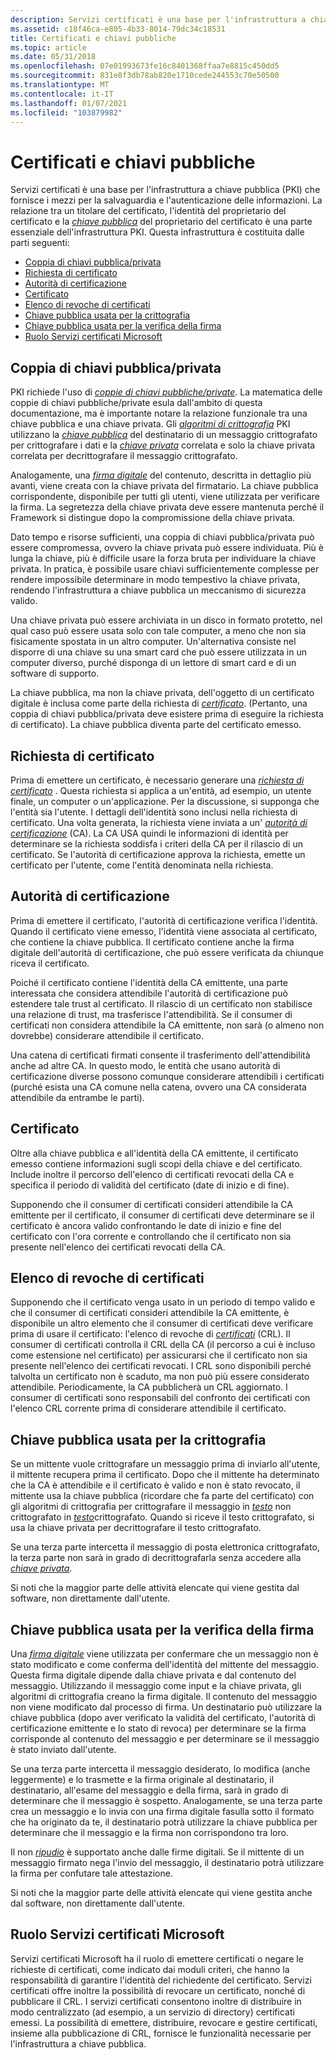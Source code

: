```yaml
---
description: Servizi certificati è una base per l'infrastruttura a chiave pubblica (PKI) che fornisce i mezzi per la salvaguardia e l'autenticazione delle informazioni.
ms.assetid: c18f46ca-e805-4b33-8014-79dc34c18531
title: Certificati e chiavi pubbliche
ms.topic: article
ms.date: 05/31/2018
ms.openlocfilehash: 07e01993673fe16c8401368ffaa7e8815c450dd5
ms.sourcegitcommit: 831e8f3db78ab820e1710cede244553c70e50500
ms.translationtype: MT
ms.contentlocale: it-IT
ms.lasthandoff: 01/07/2021
ms.locfileid: "103879982"
---
```

# <a name="certificates-and-public-keys"></a>Certificati e chiavi pubbliche

Servizi certificati è una base per l'infrastruttura a chiave pubblica (PKI) che fornisce i mezzi per la salvaguardia e l'autenticazione delle informazioni. La relazione tra un titolare del certificato, l'identità del proprietario del certificato e la [*chiave pubblica*](../secgloss/p-gly.md) del proprietario del certificato è una parte essenziale dell'infrastruttura PKI. Questa infrastruttura è costituita dalle parti seguenti:

-   [Coppia di chiavi pubblica/privata](#the-publicprivate-key-pair)
-   [Richiesta di certificato](#the-certificate-request)
-   [Autorità di certificazione](#the-certification-authority)
-   [Certificato](#the-certificate-request)
-   [Elenco di revoche di certificati](#the-certificate-revocation-list)
-   [Chiave pubblica usata per la crittografia](#your-public-key-used-for-encryption)
-   [Chiave pubblica usata per la verifica della firma](#your-public-key-used-for-signature-verification)
-   [Ruolo Servizi certificati Microsoft](#microsoft-certificate-services-role)

## <a name="the-publicprivate-key-pair"></a>Coppia di chiavi pubblica/privata

PKI richiede l'uso di [*coppie di chiavi pubbliche/private*](../secgloss/p-gly.md). La matematica delle coppie di chiavi pubbliche/private esula dall'ambito di questa documentazione, ma è importante notare la relazione funzionale tra una chiave pubblica e una chiave privata. Gli [*algoritmi di crittografia*](../secgloss/c-gly.md) PKI utilizzano la [*chiave pubblica*](../secgloss/p-gly.md) del destinatario di un messaggio crittografato per crittografare i dati e la [*chiave privata*](../secgloss/p-gly.md) correlata e solo la chiave privata correlata per decrittografare il messaggio crittografato.

Analogamente, una [*firma digitale*](../secgloss/d-gly.md) del contenuto, descritta in dettaglio più avanti, viene creata con la chiave privata del firmatario. La chiave pubblica corrispondente, disponibile per tutti gli utenti, viene utilizzata per verificare la firma. La segretezza della chiave privata deve essere mantenuta perché il Framework si distingue dopo la compromissione della chiave privata.

Dato tempo e risorse sufficienti, una coppia di chiavi pubblica/privata può essere compromessa, ovvero la chiave privata può essere individuata. Più è lunga la chiave, più è difficile usare la forza bruta per individuare la chiave privata. In pratica, è possibile usare chiavi sufficientemente complesse per rendere impossibile determinare in modo tempestivo la chiave privata, rendendo l'infrastruttura a chiave pubblica un meccanismo di sicurezza valido.

Una chiave privata può essere archiviata in un disco in formato protetto, nel qual caso può essere usata solo con tale computer, a meno che non sia fisicamente spostata in un altro computer. Un'alternativa consiste nel disporre di una chiave su una smart card che può essere utilizzata in un computer diverso, purché disponga di un lettore di smart card e di un software di supporto.

La chiave pubblica, ma non la chiave privata, dell'oggetto di un certificato digitale è inclusa come parte della richiesta di [*certificato*](../secgloss/c-gly.md). (Pertanto, una coppia di chiavi pubblica/privata deve esistere prima di eseguire la richiesta di certificato). La chiave pubblica diventa parte del certificato emesso.

## <a name="the-certificate-request"></a>Richiesta di certificato

Prima di emettere un certificato, è necessario generare una [*richiesta di certificato*](../secgloss/c-gly.md) . Questa richiesta si applica a un'entità, ad esempio, un utente finale, un computer o un'applicazione. Per la discussione, si supponga che l'entità sia l'utente. I dettagli dell'identità sono inclusi nella richiesta di certificato. Una volta generata, la richiesta viene inviata a un' [*autorità di certificazione*](../secgloss/c-gly.md) (CA). La CA USA quindi le informazioni di identità per determinare se la richiesta soddisfa i criteri della CA per il rilascio di un certificato. Se l'autorità di certificazione approva la richiesta, emette un certificato per l'utente, come l'entità denominata nella richiesta.

## <a name="the-certification-authority"></a>Autorità di certificazione

Prima di emettere il certificato, l'autorità di certificazione verifica l'identità. Quando il certificato viene emesso, l'identità viene associata al certificato, che contiene la chiave pubblica. Il certificato contiene anche la firma digitale dell'autorità di certificazione, che può essere verificata da chiunque riceva il certificato.

Poiché il certificato contiene l'identità della CA emittente, una parte interessata che considera attendibile l'autorità di certificazione può estendere tale trust al certificato. Il rilascio di un certificato non stabilisce una relazione di trust, ma trasferisce l'attendibilità. Se il consumer di certificati non considera attendibile la CA emittente, non sarà (o almeno non dovrebbe) considerare attendibile il certificato.

Una catena di certificati firmati consente il trasferimento dell'attendibilità anche ad altre CA. In questo modo, le entità che usano autorità di certificazione diverse possono comunque considerare attendibili i certificati (purché esista una CA comune nella catena, ovvero una CA considerata attendibile da entrambe le parti).

## <a name="the-certificate"></a>Certificato

Oltre alla chiave pubblica e all'identità della CA emittente, il certificato emesso contiene informazioni sugli scopi della chiave e del certificato. Include inoltre il percorso dell'elenco di certificati revocati della CA e specifica il periodo di validità del certificato (date di inizio e di fine).

Supponendo che il consumer di certificati consideri attendibile la CA emittente per il certificato, il consumer di certificati deve determinare se il certificato è ancora valido confrontando le date di inizio e fine del certificato con l'ora corrente e controllando che il certificato non sia presente nell'elenco dei certificati revocati della CA.

## <a name="the-certificate-revocation-list"></a>Elenco di revoche di certificati

Supponendo che il certificato venga usato in un periodo di tempo valido e che il consumer di certificati consideri attendibile la CA emittente, è disponibile un altro elemento che il consumer di certificati deve verificare prima di usare il certificato: l'elenco di revoche di [*certificati*](../secgloss/c-gly.md) (CRL). Il consumer di certificati controlla il CRL della CA (il percorso a cui è incluso come estensione nel certificato) per assicurarsi che il certificato non sia presente nell'elenco dei certificati revocati. I CRL sono disponibili perché talvolta un certificato non è scaduto, ma non può più essere considerato attendibile. Periodicamente, la CA pubblicherà un CRL aggiornato. I consumer di certificati sono responsabili del confronto dei certificati con l'elenco CRL corrente prima di considerare attendibile il certificato.

## <a name="your-public-key-used-for-encryption"></a>Chiave pubblica usata per la crittografia

Se un mittente vuole crittografare un messaggio prima di inviarlo all'utente, il mittente recupera prima il certificato. Dopo che il mittente ha determinato che la CA è attendibile e il certificato è valido e non è stato revocato, il mittente usa la chiave pubblica (ricordare che fa parte del certificato) con gli algoritmi di crittografia per crittografare il messaggio in [*testo*](../secgloss/p-gly.md) non crittografato in [*testo*](../secgloss/c-gly.md)crittografato. Quando si riceve il testo crittografato, si usa la chiave privata per decrittografare il testo crittografato.

Se una terza parte intercetta il messaggio di posta elettronica crittografato, la terza parte non sarà in grado di decrittografarla senza accedere alla [*chiave privata*](../secgloss/p-gly.md).

Si noti che la maggior parte delle attività elencate qui viene gestita dal software, non direttamente dall'utente.

## <a name="your-public-key-used-for-signature-verification"></a>Chiave pubblica usata per la verifica della firma

Una [*firma digitale*](../secgloss/d-gly.md) viene utilizzata per confermare che un messaggio non è stato modificato e come conferma dell'identità del mittente del messaggio. Questa firma digitale dipende dalla chiave privata e dal contenuto del messaggio. Utilizzando il messaggio come input e la chiave privata, gli algoritmi di crittografia creano la firma digitale. Il contenuto del messaggio non viene modificato dal processo di firma. Un destinatario può utilizzare la chiave pubblica (dopo aver verificato la validità del certificato, l'autorità di certificazione emittente e lo stato di revoca) per determinare se la firma corrisponde al contenuto del messaggio e per determinare se il messaggio è stato inviato dall'utente.

Se una terza parte intercetta il messaggio desiderato, lo modifica (anche leggermente) e lo trasmette e la firma originale al destinatario, il destinatario, all'esame del messaggio e della firma, sarà in grado di determinare che il messaggio è sospetto. Analogamente, se una terza parte crea un messaggio e lo invia con una firma digitale fasulla sotto il formato che ha originato da te, il destinatario potrà utilizzare la chiave pubblica per determinare che il messaggio e la firma non corrispondono tra loro.

Il non [*ripudio*](../secgloss/n-gly.md) è supportato anche dalle firme digitali. Se il mittente di un messaggio firmato nega l'invio del messaggio, il destinatario potrà utilizzare la firma per confutare tale attestazione.

Si noti che la maggior parte delle attività elencate qui viene gestita anche dal software, non direttamente dall'utente.

## <a name="microsoft-certificate-services-role"></a>Ruolo Servizi certificati Microsoft

Servizi certificati Microsoft ha il ruolo di emettere certificati o negare le richieste di certificati, come indicato dai moduli criteri, che hanno la responsabilità di garantire l'identità del richiedente del certificato. Servizi certificati offre inoltre la possibilità di revocare un certificato, nonché di pubblicare il CRL. I servizi certificati consentono inoltre di distribuire in modo centralizzato (ad esempio, a un servizio di directory) certificati emessi. La possibilità di emettere, distribuire, revocare e gestire certificati, insieme alla pubblicazione di CRL, fornisce le funzionalità necessarie per l'infrastruttura a chiave pubblica.

 

 
